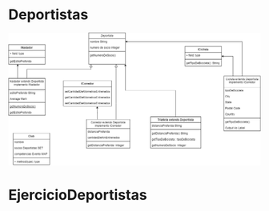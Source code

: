 # Deportistas
![Image of UML](https://github.com/CobyBoy/Deportistas/blob/main/Deportistas.png)
# EjercicioDeportistas
